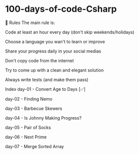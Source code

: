 # 100-days-of-code-Csharp

🚩 Rules
The main rule is: 

Code at least an hour every day (don't skip weekends/holidays)

Choose a language you wan't to learn or improve

Share your progress daily in your social medias

Don't copy code from the internet

Try to come up with a clean and elegant solution

Always write tests (and make them pass)


Index
day-01 - Convert Age to Days [✅]

day-02 - Finding Nemo

day-03 - Barbecue Skewers

day-04 - Is Johnny Making Progress?

day-05 - Pair of Socks

day-06 - Next Prime

day-07 - Merge Sorted Array
